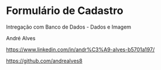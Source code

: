 # Formulário de Cadastro

Intregação com Banco de Dados - Dados e Imagem



André Alves

https://www.linkedin.com/in/andr%C3%A9-alves-b5701a197/

https://github.com/andrealves8

